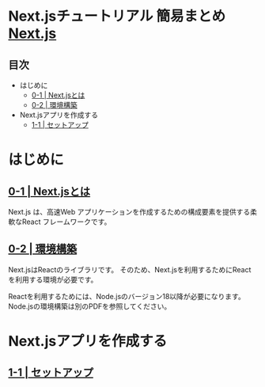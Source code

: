 # Next.jsチュートリアル 簡易まとめ  [Next.js](https://nextjs.org/learn/foundations/about-nextjs,チュートリアル)

## 目次
- はじめに
    - [0-1 | Next.jsとは](#0-1--nextjsとは)
    - [0-2 | 環境構築](#0-2--環境構築)
- Next.jsアプリを作成する
    - [1-1 | セットアップ](#1-1--セットアップ)

# はじめに
## [0-1 | Next.jsとは](#0-1--nextjsとは)
Next.js は、高速Web アプリケーションを作成するための構成要素を提供する柔軟なReact フレームワークです。

## [0-2 | 環境構築](#環境構築)
Next.jsはReactのライブラリです。
そのため、Next.jsを利用するためにReactを利用する環境が必要です。

Reactを利用するためには、Node.jsのバージョン18以降が必要になります。
Node.jsの環境構築は別のPDFを参照してください。

# Next.jsアプリを作成する
## [1-1 | セットアップ](https://nextjs.org/learn/basics/create-nextjs-app/setup)